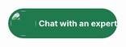 <html>
	<body>
		<script type='text/javascript'>
			function initEmbeddedMessaging() {
				try {
					embeddedservice_bootstrap.settings.language = 'en_US'; // For example, enter 'en' or 'en-US'
					embeddedservice_bootstrap.settings.hideChatButtonOnLoad = true;					 					
					window.addEventListener( "onEmbeddedMessagingConversationOpened", ( event ) => {					
						console.log( "onEmbeddedMessagingConversationOpened" );
						launchChat();				
					});
					embeddedservice_bootstrap.init(
						'00DWL000002fiFF',
						'Demo_Service',
						'https://firstadvantage--fulltest.sandbox.my.site.com/ESWDemoService1744238318661',
						{
							scrt2URL: 'https://firstadvantage--fulltest.sandbox.my.salesforce-scrt.com'
						}
					);
				} catch (err) {
					console.error('Error loading Embedded Messaging: ', err);
				}
			};
		</script>
		<script type='text/javascript' src='https://firstadvantage--fulltest.sandbox.my.site.com/ESWDemoService1744238318661/assets/js/bootstrap.min.js' onload='initEmbeddedMessaging()'>			
		</script>
		<div style="position: fixed; bottom: 35px; right: 35px; border-radius: 40px; background: #1F7A4D; cursor: pointer; color: white">
			<div onclick="launchChat()" id = "chatBtn" style="display:flex;align-items:center;justify-content:center;">
				<img 
				 src="https://firstadvantage.file.force.com/sfc/servlet.shepherd/version/renditionDownload?rendition=ORIGINAL_Png&versionId=068Vv00000Q7hvi&operationContext=CHATTER&contentId=05TVv00000Vayf9"
				 style="border-radius: 50%; float:left; margin: 5px;"
				 height="50px"
				 width="50px"/>
			       <h3 style="float:right;margin:auto;">Chat with an expert</h3>
			 </div>
		</div>
		<script type="text/javascript"> 
			window.addEventListener("onEmbeddedMessagingWindowClosed", () => {
				console.log( "onEmbeddedMessagingWindowClosed" );
				var chatBtn =  document.getElementById("chatBtn");
				chatBtn.style.display = "flex";	
			}); 					
			window.addEventListener( "onEmbeddedMessagingWindowMinimized", ( event ) => {					
				console.log( "onEmbeddedMessagingWindowMinimized" );
				var chatBtn =  document.getElementById("chatBtn");
				chatBtn.style.display = "none";						
			});
		</script>
		<script>
			function launchChat() {
			   embeddedservice_bootstrap.utilAPI.launchChat()
			       .then(() => {
					console.log(
				       		'Successfully launched Messaging'
				   	);
				       	embeddedservice_bootstrap.utilAPI.showChatButton();
			       }).catch(() => {
				   console.log(
				       'Some error occurred when launching Messaging'
				   );
			       }).finally(() => {
				   console.log(
				       'Successfully launched Messaging - Finally'
				   );
			       });
		       }
		</script>
   	</body>
</html>
